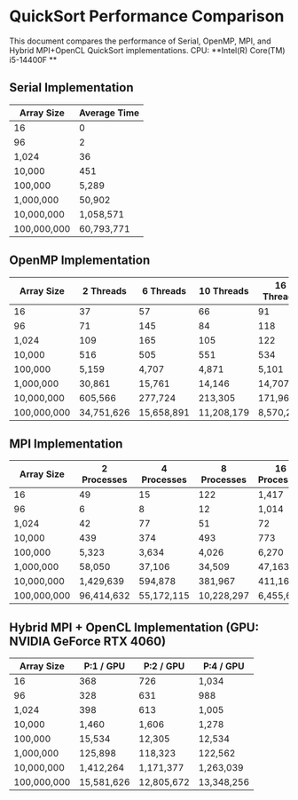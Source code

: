 # QuickSort Performance Comparison

This document compares the performance of Serial, OpenMP, MPI, and Hybrid MPI+OpenCL QuickSort implementations.
CPU: **Intel(R) Core(TM) i5-14400F  **


## Serial Implementation

| Array Size | Average Time |
|------------|-------------------|
| 16 | 0 |
| 96 | 2 |
| 1,024 | 36 |
| 10,000 | 451 |
| 100,000 | 5,289 |
| 1,000,000 | 50,902 |
| 10,000,000 | 1,058,571 |
| 100,000,000 | 60,793,771 |

## OpenMP Implementation

| Array Size | 2 Threads | 6 Threads | 10 Threads | 16 Threads | 30 Threads | 50 Threads | 100 Threads |
|------------|-----------------|-----------------|-----------------|-----------------|-----------------|-----------------|-----------------|
| 16 | 37 | 57 | 66 | 91 | 174 | 247 | 504 |
| 96 | 71 | 145 | 84 | 118 | 172 | 247 | 509 |
| 1,024 | 109 | 165 | 105 | 122 | 241 | 346 | 672 |
| 10,000 | 516 | 505 | 551 | 534 | 581 | 761 | 927 |
| 100,000 | 5,159 | 4,707 | 4,871 | 5,101 | 4,788 | 5,452 | 5,616 |
| 1,000,000 | 30,861 | 15,761 | 14,146 | 14,707 | 14,784 | 14,315 | 14,216 |
| 10,000,000 | 605,566 | 277,724 | 213,305 | 171,962 | 171,406 | 167,679 | 168,964 |
| 100,000,000 | 34,751,626 | 15,658,891 | 11,208,179 | 8,570,229 | 8,331,753 | 8,207,077 | 8,142,146 |

## MPI Implementation

| Array Size | 2 Processes | 4 Processes | 8 Processes | 16 Processes |
|------------|------------------|------------------|------------------|------------------|
| 16 | 49 | 15 | 122 | 1,417 |
| 96 | 6 | 8 | 12 | 1,014 |
| 1,024 | 42 | 77 | 51 | 72 |
| 10,000 | 439 | 374 | 493 | 773 |
| 100,000 | 5,323 | 3,634 | 4,026 | 6,270 |
| 1,000,000 | 58,050 | 37,106 | 34,509 | 47,163 |
| 10,000,000 | 1,429,639 | 594,878 | 381,967 | 411,168 |
| 100,000,000 | 96,414,632 | 55,172,115 | 10,228,297 | 6,455,606 |

## Hybrid MPI + OpenCL Implementation (GPU: NVIDIA GeForce RTX 4060)

| Array Size | P:1 / GPU | P:2 / GPU | P:4 / GPU |
|------------|-----------------|-----------------|-----------------|
| 16 | 368 | 726 | 1,034 |
| 96 | 328 | 631 | 988 |
| 1,024 | 398 | 613 | 1,005 |
| 10,000 | 1,460 | 1,606 | 1,278 |
| 100,000 | 15,534 | 12,305 | 12,534 |
| 1,000,000 | 125,898 | 118,323 | 122,562 |
| 10,000,000 | 1,412,264 | 1,171,377 | 1,263,039 |
| 100,000,000 | 15,581,626 | 12,805,672 | 13,348,256 |

